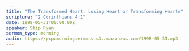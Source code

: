 ```yaml
---
title: "The Transformed Heart: Losing Heart or Transforming Hearts"
scripture: "2 Corinthians 4:1"
date: 1998-05-31T00:00:00Z
speaker: Skip Ryan
sermon_type: morning
audio: https://pcpcmorningsermons.s3.amazonaws.com/1998-05-31.mp3 
---
```



